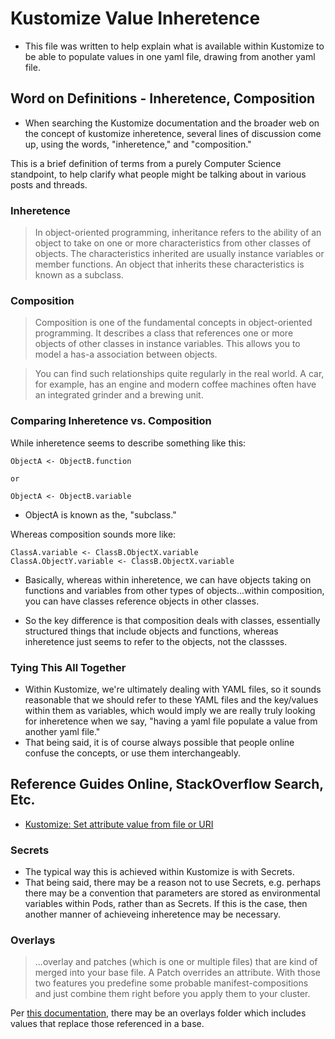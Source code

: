 # Kustomize Value Inheretence

* This file was written to help explain what is available within Kustomize to be able to populate values in one yaml file, drawing from another yaml file.

## Word on Definitions - Inheretence, Composition

* When searching the Kustomize documentation and the broader web on the concept of kustomize inheretence, several lines of discussion come up, using the words, "inheretence," and "composition."

This is a brief definition of terms from a purely Computer Science standpoint, to help clarify what people might be talking about in various posts and threads.

### Inheretence

> In object-oriented programming, inheritance refers to the ability of an object to take on one or more characteristics from other classes of objects. The characteristics inherited are usually instance variables or member functions. An object that inherits these characteristics is known as a subclass.

### Composition

> Composition is one of the fundamental concepts in object-oriented programming. It describes a class that references one or more objects of other classes in instance variables. This allows you to model a has-a association between objects.

> You can find such relationships quite regularly in the real world. A car, for example, has an engine and modern coffee machines often have an integrated grinder and a brewing unit.

### Comparing Inheretence vs. Composition

While inheretence seems to describe something like this:

```
ObjectA <- ObjectB.function

or

ObjectA <- ObjectB.variable
```
* ObjectA is known as the, "subclass."

Whereas composition sounds more like:

```
ClassA.variable <- ClassB.ObjectX.variable
ClassA.ObjectY.variable <- ClassB.ObjectX.variable
```
* Basically,  whereas within inheretence, we can have objects taking on functions and variables from other types of objects...within composition, you can have classes reference objects in other classes.

* So the key difference is that composition deals with classes, essentially structured things that include objects and functions, whereas inheretence just seems to refer to the objects, not the classses.

### Tying This All Together

* Within Kustomize, we're ultimately dealing with YAML files, so it sounds reasonable that we should refer to these YAML files and the key/values within them as variables, which would imply we are really truly looking for inheretence when we say, "having a yaml file populate a value from another yaml file."
* That being said, it is of course always possible that people online confuse the concepts, or use them interchangeably.

## Reference Guides Online, StackOverflow Search, Etc.

* [Kustomize: Set attribute value from file or URI](https://stackoverflow.com/questions/58721575/kustomize-set-attribute-value-from-file-or-uri)

### Secrets

* The typical way this is achieved within Kustomize is with Secrets.
* That being said, there may be a reason not to use Secrets, e.g. perhaps there may be a convention that parameters are stored as environmental variables within Pods, rather than as Secrets. If this is the case, then another manner of achieveing inheretence may be necessary.

### Overlays

> ...overlay and patches (which is one or multiple files) that are kind of merged into your base file. A Patch overrides an attribute. With those two features you predefine some probable manifest-compositions and just combine them right before you apply them to your cluster.

Per [this documentation](https://github.com/kubernetes-sigs/kustomize#2-create-variants-using-overlays), there may be an overlays folder which includes values that replace those referenced in a base.

```

```